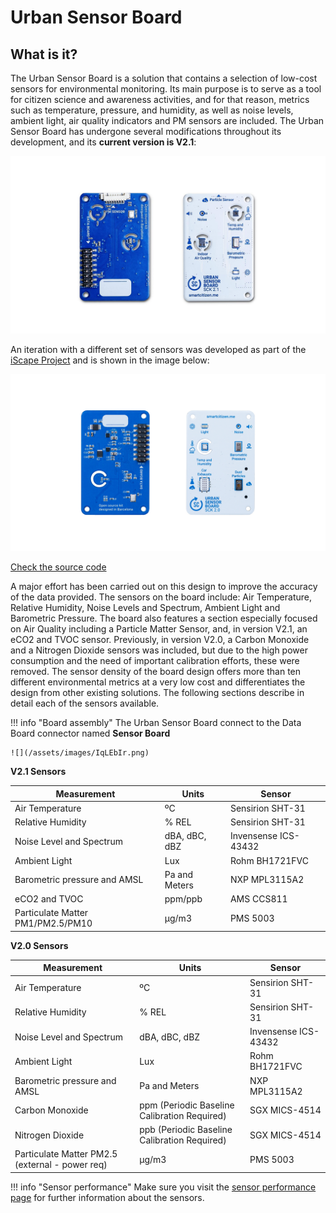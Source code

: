 Urban Sensor Board
==================

## What is it?

The Urban Sensor Board is a solution that contains a selection of low-cost sensors for environmental monitoring. Its main purpose is to serve as a tool for citizen science and awareness activities, and for that reason, metrics such as temperature, pressure, and humidity, as well as noise levels, ambient light, air quality indicators and PM sensors are included. The Urban Sensor Board has undergone several modifications throughout its development, and its **current version is V2.1**:

![](/assets/images/SGdx1Q2.jpg)

An iteration with a different set of sensors was developed as part of the [iScape Project](https://www.iscapeproject.eu/) and is shown in the image below:

![](/assets/images/Xk2Gkeo.jpg)

<a class="github-button" data-size="large" href="https://github.com/fablabbcn/smartcitizen-kit-21" aria-label="Check the source code">Check the source code</a>

A major effort has been carried out on this design to improve the accuracy of the data provided. The sensors on the board include: Air Temperature, Relative Humidity, Noise Levels and Spectrum, Ambient Light and Barometric Pressure. The board also features a section especially focused on Air Quality including a Particle Matter Sensor, and, in version V2.1, an eCO2 and TVOC sensor. Previously, in version V2.0, a Carbon Monoxide and a Nitrogen Dioxide sensors was included, but due to the high power consumption and the need of important calibration efforts, these were removed. The sensor density of the board design offers more than ten different environmental metrics at a very low cost and differentiates the design from other existing solutions. The following sections describe in detail each of the sensors available.

!!! info "Board assembly"
    The Urban Sensor Board connect to the Data Board connector named **Sensor Board**

    ![](/assets/images/IqLEbIr.png)

**V2.1 Sensors**

| Measurement                                  | Units                                          | Sensor                |
|----------------------------------------------|------------------------------------------------|-----------------------|
| Air Temperature                              | ºC                                             | Sensirion SHT-31      |
| Relative Humidity                            | % REL                                          | Sensirion SHT-31      |
| Noise Level and Spectrum                           | dBA, dBC, dBZ                                  | Invensense ICS-43432 |
| Ambient Light                                | Lux                                            | Rohm BH1721FVC        |
| Barometric pressure and AMSL                 | Pa and Meters                                  | NXP MPL3115A2        |
| eCO2 and TVOC                             | ppm/ppb | AMS CCS811         |
| Particulate Matter PM1/PM2.5/PM10 | µg/m3                                          | PMS 5003              |


**V2.0 Sensors**

| Measurement                                  | Units                                          | Sensor                |
|----------------------------------------------|------------------------------------------------|-----------------------|
| Air Temperature                              | ºC                                             | Sensirion SHT-31      |
| Relative Humidity                            | % REL                                          | Sensirion SHT-31      |
| Noise Level and Spectrum                           | dBA, dBC, dBZ                                  | Invensense ICS-43432 |
| Ambient Light                                | Lux                                            | Rohm BH1721FVC        |
| Barometric pressure and AMSL                 | Pa and Meters                                  | NXP MPL3115A2        |
| Carbon Monoxide                              | ppm (Periodic Baseline Calibration Required) | SGX MICS-4514         |
| Nitrogen Dioxide                             | ppb (Periodic Baseline Calibration Required) | SGX MICS-4514         |
| Particulate Matter PM2.5 (external - power req) | µg/m3                                          | PMS 5003              |

!!! info "Sensor performance"
    Make sure you visit the [sensor performance page](/Components/sensors/performance/) for further information about the sensors.